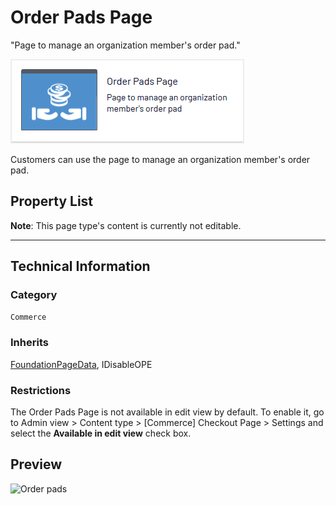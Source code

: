 # Order Pads Page
"Page to manage an organization member's order pad."

![Order pads](Screenshots/Order%20Pads%20Page%20-%20icon.png)

Customers can use the page to manage an organization member's order pad.


## Property List
**Note**: This page type's content is currently not editable.<!--The following property list includes properties that are unique to this content type. For a list of global properties, view our [*Common Page  Properties*](../../Common%20Page%20Properties.md) list.-->

<!--Display Name *(Name in code)* | Type | Property Description
--------------|------|---------------
**Main body** *(`MainBody`)* | XhtmlString | Provides an rich-text area for entering formatted content.
**Main content area** *(`MainContentArea`)* | ContentArea | Provides a configurable drag-and-drop interface for placing media, blocks, or other content onto the page.-->

** **
<!--![Order pads](Screenshots/Order%20Pads%20Page%20-%20Content%20tab.png)-->

## Technical Information

### Category
`Commerce`

### Inherits
[FoundationPageData](../../Foundation.Cms/Page%20Types/Foundation%20Page%20Data.md), IDisableOPE

### Restrictions
The Order Pads Page is not available in edit view by default. To enable it, go to Admin view > Content type > [Commerce] Checkout Page > Settings and select the **Available in edit view** check box.

## Preview
![Order pads](Screenshots/Order%20Pads%20Page%20-%20Preview.png)
